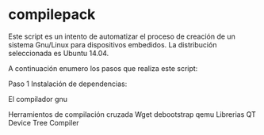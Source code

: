 # compilepack

Este script es un intento de automatizar el proceso de creación de un sistema Gnu/Linux para dispositivos embedidos.
La distribución seleccionada es Ubuntu 14.04.

A continuación enumero los pasos que realiza este script:

Paso 1 Instalación de dependencias:

El compilador gnu

Herramientos de compilación cruzada
Wget
debootstrap
qemu
Librerias QT
Device Tree Compiler 
